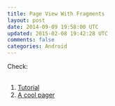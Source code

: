 ```yaml
---
title: Page View With Fragments 
layout: post
date: 2014-09-09 19:58:00 UTC
updated: 2015-02-08 19:42:28 UTC
comments: false
categories: Android
---
```

Check:<br /><br /><ol><li><a href="https://github.com/thecodepath/android_guides/wiki/ViewPager-with-FragmentPagerAdapter#dynamic-viewpager-fragments">Tutorial</a></li><li><a href="https://github.com/thecodepath/android_guides/wiki/ViewPager-with-FragmentPagerAdapter#dynamic-viewpager-fragments">A cool pager</a></li></ol>